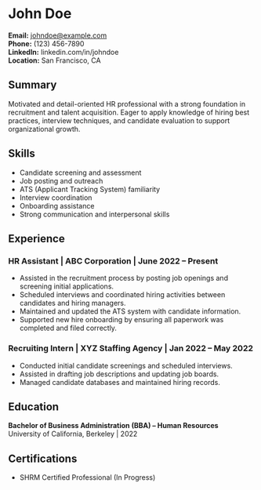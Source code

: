 # John Doe
**Email:** johndoe@example.com  
**Phone:** (123) 456-7890  
**LinkedIn:** linkedin.com/in/johndoe  
**Location:** San Francisco, CA  

## Summary
Motivated and detail-oriented HR professional with a strong foundation in recruitment and talent acquisition. Eager to apply knowledge of hiring best practices, interview techniques, and candidate evaluation to support organizational growth.

## Skills
- Candidate screening and assessment
- Job posting and outreach
- ATS (Applicant Tracking System) familiarity
- Interview coordination
- Onboarding assistance
- Strong communication and interpersonal skills

## Experience
### HR Assistant | ABC Corporation | June 2022 – Present  
- Assisted in the recruitment process by posting job openings and screening initial applications.  
- Scheduled interviews and coordinated hiring activities between candidates and hiring managers.  
- Maintained and updated the ATS system with candidate information.  
- Supported new hire onboarding by ensuring all paperwork was completed and filed correctly.  

### Recruiting Intern | XYZ Staffing Agency | Jan 2022 – May 2022  
- Conducted initial candidate screenings and scheduled interviews.  
- Assisted in drafting job descriptions and updating job boards.  
- Managed candidate databases and maintained hiring records.  

## Education
**Bachelor of Business Administration (BBA) – Human Resources**  
University of California, Berkeley | 2022  

## Certifications
- SHRM Certified Professional (In Progress)  

